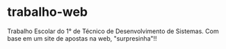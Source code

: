 # trabalho-web
Trabalho Escolar do 1° de Técnico de Desenvolvimento de Sistemas. Com base em um site de apostas na web, "surpresinha"!!
